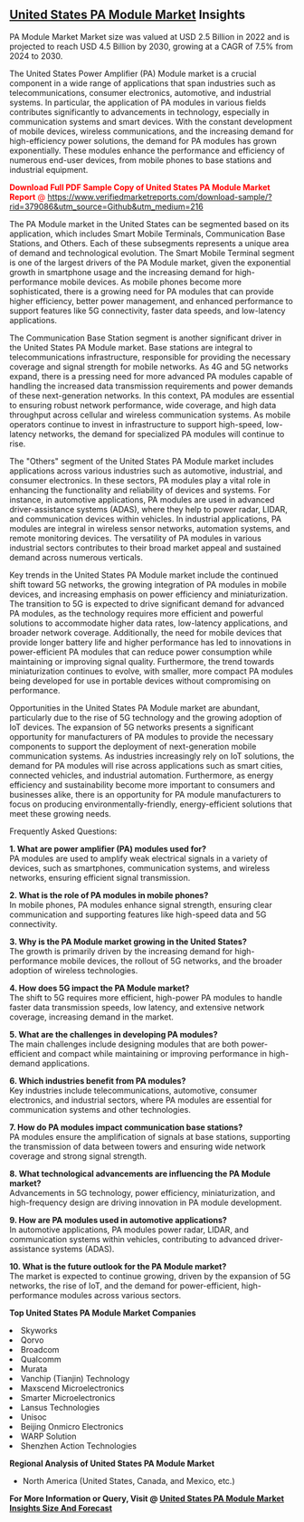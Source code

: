<h2><a href="https://www.verifiedmarketreports.com/download-sample/?rid=379086&amp;utm_source=Github&amp;utm_medium=216" target="_blank">United States PA Module Market</a> Insights</h2><p>PA Module Market Market size was valued at USD 2.5 Billion in 2022 and is projected to reach USD 4.5 Billion by 2030, growing at a CAGR of 7.5% from 2024 to 2030.</p><p><p>The United States Power Amplifier (PA) Module market is a crucial component in a wide range of applications that span industries such as telecommunications, consumer electronics, automotive, and industrial systems. In particular, the application of PA modules in various fields contributes significantly to advancements in technology, especially in communication systems and smart devices. With the constant development of mobile devices, wireless communications, and the increasing demand for high-efficiency power solutions, the demand for PA modules has grown exponentially. These modules enhance the performance and efficiency of numerous end-user devices, from mobile phones to base stations and industrial equipment. <p><span class=""><span style="color: #ff0000;"><strong>Download Full PDF Sample Copy of United States PA Module Market Report</strong> @ </span><a href="https://www.verifiedmarketreports.com/download-sample/?rid=379086&amp;utm_source=Github&amp;utm_medium=216" target="_blank">https://www.verifiedmarketreports.com/download-sample/?rid=379086&amp;utm_source=Github&amp;utm_medium=216</a></span></p></p><p>The PA Module market in the United States can be segmented based on its application, which includes Smart Mobile Terminals, Communication Base Stations, and Others. Each of these subsegments represents a unique area of demand and technological evolution. The Smart Mobile Terminal segment is one of the largest drivers of the PA Module market, given the exponential growth in smartphone usage and the increasing demand for high-performance mobile devices. As mobile phones become more sophisticated, there is a growing need for PA modules that can provide higher efficiency, better power management, and enhanced performance to support features like 5G connectivity, faster data speeds, and low-latency applications.</p><p>The Communication Base Station segment is another significant driver in the United States PA Module market. Base stations are integral to telecommunications infrastructure, responsible for providing the necessary coverage and signal strength for mobile networks. As 4G and 5G networks expand, there is a pressing need for more advanced PA modules capable of handling the increased data transmission requirements and power demands of these next-generation networks. In this context, PA modules are essential to ensuring robust network performance, wide coverage, and high data throughput across cellular and wireless communication systems. As mobile operators continue to invest in infrastructure to support high-speed, low-latency networks, the demand for specialized PA modules will continue to rise.</p><p>The "Others" segment of the United States PA Module market includes applications across various industries such as automotive, industrial, and consumer electronics. In these sectors, PA modules play a vital role in enhancing the functionality and reliability of devices and systems. For instance, in automotive applications, PA modules are used in advanced driver-assistance systems (ADAS), where they help to power radar, LIDAR, and communication devices within vehicles. In industrial applications, PA modules are integral in wireless sensor networks, automation systems, and remote monitoring devices. The versatility of PA modules in various industrial sectors contributes to their broad market appeal and sustained demand across numerous verticals.</p><p>Key trends in the United States PA Module market include the continued shift toward 5G networks, the growing integration of PA modules in mobile devices, and increasing emphasis on power efficiency and miniaturization. The transition to 5G is expected to drive significant demand for advanced PA modules, as the technology requires more efficient and powerful solutions to accommodate higher data rates, low-latency applications, and broader network coverage. Additionally, the need for mobile devices that provide longer battery life and higher performance has led to innovations in power-efficient PA modules that can reduce power consumption while maintaining or improving signal quality. Furthermore, the trend towards miniaturization continues to evolve, with smaller, more compact PA modules being developed for use in portable devices without compromising on performance.</p><p>Opportunities in the United States PA Module market are abundant, particularly due to the rise of 5G technology and the growing adoption of IoT devices. The expansion of 5G networks presents a significant opportunity for manufacturers of PA modules to provide the necessary components to support the deployment of next-generation mobile communication systems. As industries increasingly rely on IoT solutions, the demand for PA modules will rise across applications such as smart cities, connected vehicles, and industrial automation. Furthermore, as energy efficiency and sustainability become more important to consumers and businesses alike, there is an opportunity for PA module manufacturers to focus on producing environmentally-friendly, energy-efficient solutions that meet these growing needs.</p><p>Frequently Asked Questions:</p><p><strong>1. What are power amplifier (PA) modules used for?</strong><br> PA modules are used to amplify weak electrical signals in a variety of devices, such as smartphones, communication systems, and wireless networks, ensuring efficient signal transmission.</p><p><strong>2. What is the role of PA modules in mobile phones?</strong><br> In mobile phones, PA modules enhance signal strength, ensuring clear communication and supporting features like high-speed data and 5G connectivity.</p><p><strong>3. Why is the PA Module market growing in the United States?</strong><br> The growth is primarily driven by the increasing demand for high-performance mobile devices, the rollout of 5G networks, and the broader adoption of wireless technologies.</p><p><strong>4. How does 5G impact the PA Module market?</strong><br> The shift to 5G requires more efficient, high-power PA modules to handle faster data transmission speeds, low latency, and extensive network coverage, increasing demand in the market.</p><p><strong>5. What are the challenges in developing PA modules?</strong><br> The main challenges include designing modules that are both power-efficient and compact while maintaining or improving performance in high-demand applications.</p><p><strong>6. Which industries benefit from PA modules?</strong><br> Key industries include telecommunications, automotive, consumer electronics, and industrial sectors, where PA modules are essential for communication systems and other technologies.</p><p><strong>7. How do PA modules impact communication base stations?</strong><br> PA modules ensure the amplification of signals at base stations, supporting the transmission of data between towers and ensuring wide network coverage and strong signal strength.</p><p><strong>8. What technological advancements are influencing the PA Module market?</strong><br> Advancements in 5G technology, power efficiency, miniaturization, and high-frequency design are driving innovation in PA module development.</p><p><strong>9. How are PA modules used in automotive applications?</strong><br> In automotive applications, PA modules power radar, LIDAR, and communication systems within vehicles, contributing to advanced driver-assistance systems (ADAS).</p><p><strong>10. What is the future outlook for the PA Module market?</strong><br> The market is expected to continue growing, driven by the expansion of 5G networks, the rise of IoT, and the demand for power-efficient, high-performance modules across various sectors.</p></p><p><strong>Top United States PA Module Market Companies</strong></p><div data-test-id=""><p><li>Skyworks</li><li> Qorvo</li><li> Broadcom</li><li> Qualcomm</li><li> Murata</li><li> Vanchip (Tianjin) Technology</li><li> Maxscend Microelectronics</li><li> Smarter Microelectronics</li><li> Lansus Technologies</li><li> Unisoc</li><li> Beijing Onmicro Electronics</li><li> WARP Solution</li><li> Shenzhen Action Technologies</li></p><div><strong>Regional Analysis of&nbsp;United States PA Module Market</strong></div><ul><li dir="ltr"><p dir="ltr">North America&nbsp;(United States, Canada, and Mexico, etc.)</p></li></ul><p><strong>For More Information or Query, Visit @&nbsp;</strong><strong><a href="https://www.verifiedmarketreports.com/product/pa-module-market/?utm_source=Github&amp;utm_medium=216" target="_blank">United States PA Module Market Insights Size And Forecast</a></strong></p></div>
